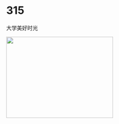 # 315
大学美好时光

<img src="https://user-images.githubusercontent.com/73633146/190846110-7c259c71-a761-4b0b-ae8e-31a979c0eb90.jpg" width="283.5" height="216">
